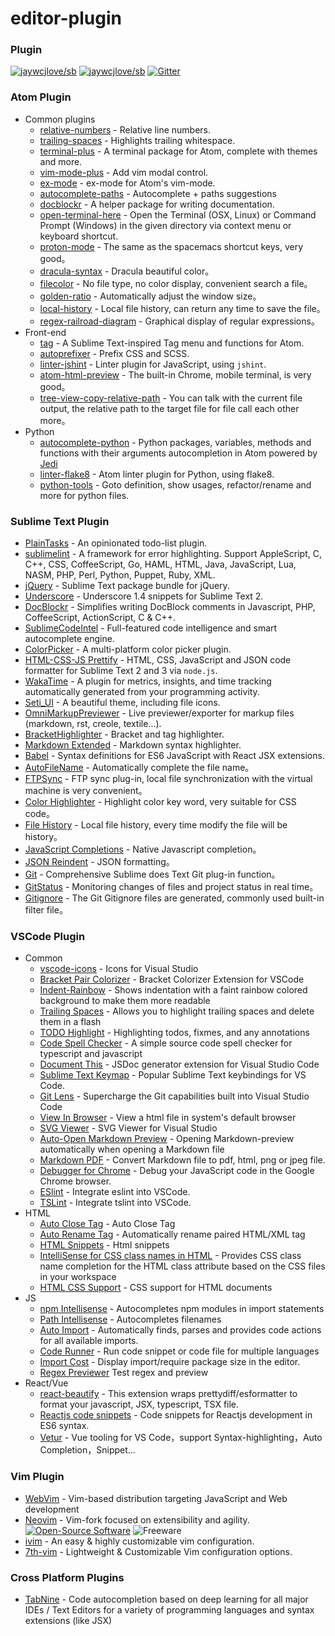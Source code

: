 # editor-plugin

### Plugin

[![jaywcjlove/sb](https://jaywcjlove.github.io/sb/ico/awesome.svg)](https://github.com/jaywcjlove/awesome-mac) [![jaywcjlove/sb](https://jaywcjlove.github.io/sb/lang/chinese.svg)](editor-plugin-zh.md) [![Gitter](https://jaywcjlove.github.io/sb/ico/gitter.svg)](https://gitter.im/awesome-mac/en)

### Atom Plugin

* Common plugins
  * [relative-numbers](https://atom.io/packages/relative-numbers) - Relative line numbers.
  * [trailing-spaces](https://atom.io/packages/trailing-spaces) - Highlights trailing whitespace.
  * [terminal-plus](https://atom.io/packages/terminal-plus) - A terminal package for Atom, complete with themes and more.
  * [vim-mode-plus](https://atom.io/packages/vim-mode-plus) - Add vim modal control.
  * [ex-mode](https://atom.io/packages/ex-mode) - ex-mode for Atom's vim-mode.
  * [autocomplete-paths](https://atom.io/packages/autocomplete-paths) - Autocomplete + paths suggestions
  * [docblockr](https://atom.io/packages/docblockr) - A helper package for writing documentation.
  * [open-terminal-here](https://atom.io/packages/open-terminal-here) - Open the Terminal (OSX, Linux) or Command Prompt (Windows) in the given directory via context menu or keyboard shortcut.
  * [proton-mode](https://atom.io/packages/proton-mode) - The same as the spacemacs shortcut keys, very good。
  * [dracula-syntax](https://atom.io/packages/dracula-syntax) - Dracula beautiful color。
  * [filecolor](https://atom.io/packages/filecolor) - No file type, no color display, convenient search a file。
  * [golden-ratio](https://atom.io/packages/golden-ratio) - Automatically adjust the window size。
  * [local-history](https://atom.io/packages/local-history) - Local file history, can return any time to save the file。
  * [regex-railroad-diagram](https://atom.io/packages/regex-railroad-diagram) - Graphical display of regular expressions。
* Front-end
  * [tag](https://atom.io/packages/tag) - A Sublime Text-inspired Tag menu and functions for Atom.
  * [autoprefixer](https://atom.io/packages/autoprefixer) - Prefix CSS and SCSS.
  * [linter-jshint](https://atom.io/packages/linter-jshint) - Linter plugin for JavaScript, using `jshint`.
  * [atom-html-preview](https://atom.io/packages/atom-html-preview) - The built-in Chrome, mobile terminal, is very good。
  * [tree-view-copy-relative-path](https://atom.io/packages/tree-view-copy-relative-path) - You can talk with the current file output, the relative path to the target file for file call each other more。
* Python
  * [autocomplete-python](https://atom.io/packages/autocomplete-python) - Python packages, variables, methods and functions with their arguments autocompletion in Atom powered by [Jedi](https://github.com/davidhalter/jedi)
  * [linter-flake8](https://atom.io/packages/linter-flake8) - Atom linter plugin for Python, using flake8.
  * [python-tools](https://atom.io/packages/python-tools) - Goto definition, show usages, refactor/rename and more for python files.

### Sublime Text Plugin

* [PlainTasks](https://packagecontrol.io/packages/PlainTasks) - An opinionated todo-list plugin.
* [sublimelint](https://github.com/lunixbochs/sublimelint) - A framework for error highlighting. Support AppleScript, C, C++, CSS, CoffeeScript, Go, HAML, HTML, Java, JavaScript, Lua, NASM, PHP, Perl, Python, Puppet, Ruby, XML.
* [jQuery](https://packagecontrol.io/packages/jQuery) - Sublime Text package bundle for jQuery.
* [Underscore](https://packagecontrol.io/packages/Underscore.js%20Snippets) - Underscore 1.4 snippets for Sublime Text 2.
* [DocBlockr](https://packagecontrol.io/packages/DocBlockr) - Simplifies writing DocBlock comments in Javascript, PHP, CoffeeScript, ActionScript, C & C++.
* [SublimeCodeIntel](https://packagecontrol.io/packages/SublimeCodeIntel) - Full-featured code intelligence and smart autocomplete engine.
* [ColorPicker](https://packagecontrol.io/packages/ColorPicker) - A multi-platform color picker plugin.
* [HTML-CSS-JS Prettify](https://packagecontrol.io/packages/HTML-CSS-JS%20Prettify) - HTML, CSS, JavaScript and JSON code formatter for Sublime Text 2 and 3 via `node.js`.
* [WakaTime](https://packagecontrol.io/packages/WakaTime) - A plugin for metrics, insights, and time tracking automatically generated from your programming activity.
* [Seti\_UI](https://packagecontrol.io/packages/Seti\_UI) - A beautiful theme, including file icons.
* [OmniMarkupPreviewer](https://packagecontrol.io/packages/OmniMarkupPreviewer) - Live previewer/exporter for markup files (markdown, rst, creole, textile...).
* [BracketHighlighter](https://packagecontrol.io/packages/BracketHighlighter) - Bracket and tag highlighter.
* [Markdown Extended](https://packagecontrol.io/packages/Markdown%20Extended) - Markdown syntax highlighter.
* [Babel](https://packagecontrol.io/packages/Babel) - Syntax definitions for ES6 JavaScript with React JSX extensions.
* [AutoFileName](https://packagecontrol.io/packages/AutoFileName) - Automatically complete the file name。
* [FTPSync](https://packagecontrol.io/packages/FTPSync) - FTP sync plug-in, local file synchronization with the virtual machine is very convenient。
* [Color Highlighter](https://packagecontrol.io/packages/Color%20Highlighter) - Highlight color key word, very suitable for CSS code。
* [File History](https://packagecontrol.io/packages/File%20History) - Local file history, every time modify the file will be history。
* [JavaScript Completions](https://packagecontrol.io/packages/JavaScript%20Completions) - Native Javascript completion。
* [JSON Reindent](https://packagecontrol.io/packages/JSON%20Reindent) - JSON formatting。
* [Git](https://packagecontrol.io/packages/Git) - Comprehensive Sublime does Text Git plug-in function。
* [GitStatus](https://packagecontrol.io/packages/GitStatus) - Monitoring changes of files and project status in real time。
* [Gitignore](https://packagecontrol.io/packages/Gitignore) - The Git Gitignore files are generated, commonly used built-in filter file。

### VSCode Plugin

* Common
  * [vscode-icons](https://github.com/vscode-icons/vscode-icons) - Icons for Visual Studio
  * [Bracket Pair Colorizer](https://github.com/CoenraadS/Bracket-Pair-Colorizer-2) - Bracket Colorizer Extension for VSCode
  * [Indent-Rainbow](https://github.com/oderwat/vscode-indent-rainbow) - Shows indentation with a faint rainbow colored background to make them more readable
  * [Trailing Spaces](https://github.com/shardulm94/vscode-trailingspaces) - Allows you to highlight trailing spaces and delete them in a flash
  * [TODO Highlight](https://github.com/wayou/vscode-todo-highlight) - Highlighting todos, fixmes, and any annotations
  * [Code Spell Checker](https://github.com/Jason-Rev/vscode-spell-checker) - A simple source code spell checker for typescript and javascript
  * [Document This](https://github.com/joelday/vscode-docthis) - JSDoc generator extension for Visual Studio Code
  * [Sublime Text Keymap](https://github.com/Microsoft/vscode-sublime-keybindings) - Popular Sublime Text keybindings for VS Code.
  * [Git Lens](https://github.com/eamodio/vscode-gitlens) - Supercharge the Git capabilities built into Visual Studio Code
  * [View In Browser](https://github.com/hellopao/view-in-browser) - View a html file in system's default browser
  * [SVG Viewer](https://github.com/cssho/vscode-svgviewer) - SVG Viewer for Visual Studio
  * [Auto-Open Markdown Preview](https://github.com/hnw/vscode-auto-open-markdown-preview) - Opening Markdown-preview automatically when opening a Markdown file
  * [Markdown PDF](https://github.com/yzane/vscode-markdown-pdf) - Convert Markdown file to pdf, html, png or jpeg file.
  * [Debugger for Chrome](https://github.com/Microsoft/vscode-chrome-debug) - Debug your JavaScript code in the Google Chrome browser.
  * [ESlint](https://github.com/Microsoft/vscode-eslint) - Integrate eslint into VSCode.
  * [TSLint](https://github.com/microsoft/vscode-tslint) - Integrate tslint into VSCode.
* HTML
  * [Auto Close Tag](https://github.com/formulahendry/vscode-auto-close-tag) - Auto Close Tag
  * [Auto Rename Tag](https://github.com/formulahendry/vscode-auto-rename-tag) - Automatically rename paired HTML/XML tag
  * [HTML Snippets](https://marketplace.visualstudio.com/items?itemName=abusaidm.html-snippets) - Html snippets
  * [IntelliSense for CSS class names in HTML](https://github.com/Zignd/HTML-CSS-Class-Completion) - Provides CSS class name completion for the HTML class attribute based on the CSS files in your workspace
  * [HTML CSS Support](https://github.com/ecmel/vscode-html-css) - CSS support for HTML documents
* JS
  * [npm Intellisense](https://github.com/ChristianKohler/NpmIntellisense) - Autocompletes npm modules in import statements
  * [Path Intellisense](https://github.com/ChristianKohler/PathIntellisense) - Autocompletes filenames
  * [Auto Import](https://github.com/soates/Auto-Import) - Automatically finds, parses and provides code actions for all available imports.
  * [Code Runner](https://github.com/formulahendry/vscode-code-runner) - Run code snippet or code file for multiple languages
  * [Import Cost](https://github.com/wix/import-cost) - Display import/require package size in the editor.
  * [Regex Previewer](https://github.com/chrmarti/vscode-regex) Test regex and preview
* React/Vue
  * [react-beautify](https://github.com/taichi/react-beautify) - This extension wraps prettydiff/esformatter to format your javascript, JSX, typescript, TSX file.
  * [Reactjs code snippets](https://github.com/xabikos/vscode-react) - Code snippets for Reactjs development in ES6 syntax.
  * [Vetur](https://github.com/vuejs/vetur) - Vue tooling for VS Code，support Syntax-highlighting，Auto Completion，Snippet...

### Vim Plugin

* [WebVim](https://github.com/krampstudio/webvim) - Vim-based distribution targeting JavaScript and Web development
* [Neovim](https://neovim.io) - Vim-fork focused on extensibility and agility. [![Open-Source Software](https://jaywcjlove.github.io/sb/ico/min-oss.svg)](https://github.com/neovim/neovim) ![Freeware](https://jaywcjlove.github.io/sb/ico/min-free.svg)
* [ivim](https://github.com/kepbod/ivim) - An easy & highly customizable vim configuration.
* [7th-vim](https://github.com/dofy/7th-vim) - Lightweight & Customizable Vim configuration options.

### Cross Platform Plugins

* [TabNine](https://tabnine.com) - Code autocompletion based on deep learning for all major IDEs / Text Editors for a variety of programming languages and syntax extensions (like JSX)
